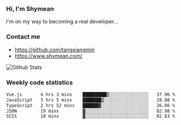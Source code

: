 ### Hi, I'm Shymean

I'm on my way to becoming a real developer...

### Contact me

- <https://github.com/tangxiangmin>
- <https://www.shymean.com/>

![Github Stats](https://github-readme-stats.vercel.app/api?username=tangxiangmin&show_icons=true&theme=dark)


###  Weekly code statistics

<!--START_SECTION:waka-->

```txt
Vue.js       4 hrs 3 mins    █████████▒░░░░░░░░░░░░░░░   37.96 %
JavaScript   3 hrs 5 mins    ███████▒░░░░░░░░░░░░░░░░░   28.88 %
TypeScript   2 hrs 52 mins   ██████▓░░░░░░░░░░░░░░░░░░   26.86 %
JSON         19 mins         ▓░░░░░░░░░░░░░░░░░░░░░░░░   02.98 %
SCSS         18 mins         ▓░░░░░░░░░░░░░░░░░░░░░░░░   02.83 %
```

<!--END_SECTION:waka-->